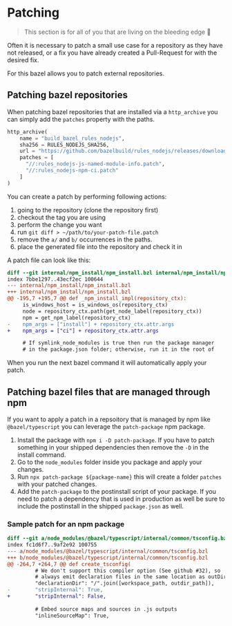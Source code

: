 # Patching

> This section is for all of you that are living on the bleeding edge 💉

Often it is necessary to patch a small use case for a repository as they have not released, or a fix you have already created a Pull-Request for with the desired fix.

For this bazel allows you to patch external repositories.

## Patching bazel repositories

When patching bazel repositories that are installed via a `http_archive` you can simply add the `patches` property with the paths.

```python
http_archive(
    name = "build_bazel_rules_nodejs",
    sha256 = RULES_NODEJS_SHA256,
    url = "https://github.com/bazelbuild/rules_nodejs/releases/download/%s/rules_nodejs-%s.tar.gz" % (RULES_NODEJS_VERSION, RULES_NODEJS_VERSION),
    patches = [
      "//:rules_nodejs-js-named-module-info.patch",
      "//:rules_nodejs-npm-ci.patch"
    ]
)
```

You can create a patch by performing following actions:

1. going to the repository (clone the repository first)
2. checkout the tag you are using
3. perform the change you want
4. run `git diff > ~/path/to/your-patch-file.patch`
5. remove the `a/` and `b/` occurrences in the paths.
6. place the generated file into the repository and check it in

A patch file can look like this:

```patch
diff --git internal/npm_install/npm_install.bzl internal/npm_install/npm_install.bzl
index 7bbe1297..43ecf2ec 100644
--- internal/npm_install/npm_install.bzl
+++ internal/npm_install/npm_install.bzl
@@ -195,7 +195,7 @@ def _npm_install_impl(repository_ctx):
     is_windows_host = is_windows_os(repository_ctx)
     node = repository_ctx.path(get_node_label(repository_ctx))
     npm = get_npm_label(repository_ctx)
-    npm_args = ["install"] + repository_ctx.attr.args
+    npm_args = ["ci"] + repository_ctx.attr.args

     # If symlink_node_modules is true then run the package manager
     # in the package.json folder; otherwise, run it in the root of
```

When you run the next bazel command it will automatically apply your patch.

## Patching bazel files that are managed through npm

If you want to apply a patch in a repsoitory that is managed by npm like `@bazel/typescript` you can leverage the `patch-package` npm package.

1. Install the package with `npm i -D patch-package`. If you have to patch something in your shipped dependencies then remove the `-D` in the install command.
2. Go to the `node_modules` folder inside you package and apply your changes.
3. Run `npx patch-package ${package-name}` this will create a folder `patches` with your patched changes.
4. Add the `patch-package` to the postinstall script of your package. If you need to patch a dependency that is used in production as well be sure to include the postinstall in the shipped `package.json` as well.

### Sample patch for an npm package

```patch
diff --git a/node_modules/@bazel/typescript/internal/common/tsconfig.bzl b/node_modules/@bazel/typescript/internal/common/tsconfig.bzl
index fc1d6f7..9af2e92 100755
--- a/node_modules/@bazel/typescript/internal/common/tsconfig.bzl
+++ b/node_modules/@bazel/typescript/internal/common/tsconfig.bzl
@@ -264,7 +264,7 @@ def create_tsconfig(
         # We don't support this compiler option (See github #32), so
         # always emit declaration files in the same location as outDir.
         "declarationDir": "/".join([workspace_path, outdir_path]),
-        "stripInternal": True,
+        "stripInternal": False,
 
         # Embed source maps and sources in .js outputs
         "inlineSourceMap": True,

```